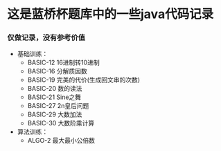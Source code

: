 # 这是蓝桥杯题库中的一些java代码记录

### 仅做记录，没有参考价值
+ 基础训练：
    + BASIC-12 16进制转10进制
    + BASIC-16 分解质因数
    + BASIC-19 完美的代价(生成回文串的次数)
    + BASIC-20 数的读法
    + BASIC-21 Sine之舞
    + BASIC-27 2n皇后问题
    + BASIC-29 大数加法
    + BASIC-30 大数阶乘计算
+ 算法训练：
    + ALGO-2 最大最小公倍数